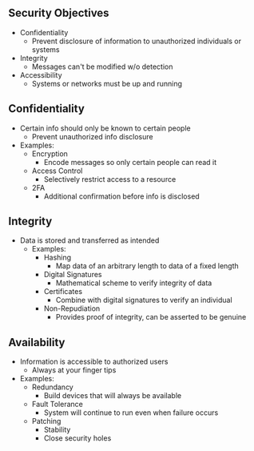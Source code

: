 ##  Security Objectives
- Confidentiality
	- Prevent disclosure of information to unauthorized individuals or systems
- Integrity
	- Messages can't be modified w/o detection
- Accessibility
	- Systems or networks must be up and running
## Confidentiality
- Certain info should only be known to certain people
	- Prevent unauthorized info disclosure
- Examples:
	- Encryption
		- Encode messages so only certain people can read it
	- Access Control
		- Selectively restrict access to a resource
	- 2FA
		- Additional confirmation before info is disclosed
## Integrity
- Data is stored and transferred as intended
	- Examples:
		- Hashing
			- Map data of an arbitrary length to data of a fixed length
		- Digital Signatures
			- Mathematical scheme to verify integrity of data
		- Certificates
			- Combine with digital signatures to verify an individual 
		- Non-Repudiation
			- Provides proof of integrity, can be asserted to be genuine
## Availability
- Information is accessible to authorized users
	- Always at your finger tips
- Examples:
	- Redundancy
		- Build devices that will always be available
	- Fault Tolerance
		- System will continue to run even when failure occurs
	- Patching
		- Stability
		- Close security holes